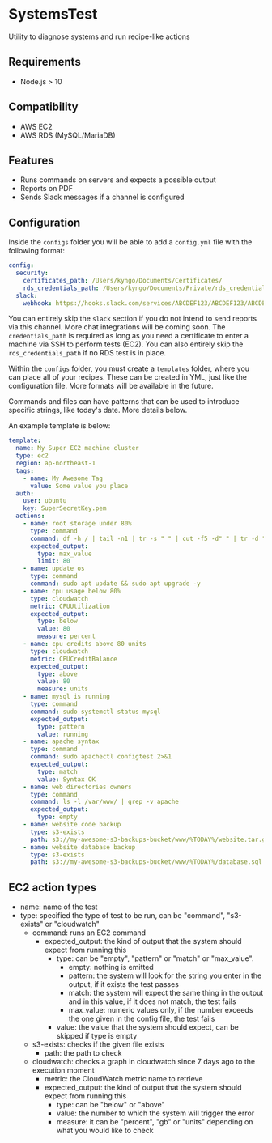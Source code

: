# SystemsTest

Utility to diagnose systems and run recipe-like actions

## Requirements

- Node.js > 10

## Compatibility

- AWS EC2
- AWS RDS (MySQL/MariaDB)

## Features

- Runs commands on servers and expects a possible output
- Reports on PDF
- Sends Slack messages if a channel is configured

## Configuration

Inside the `configs` folder you will be able to add a `config.yml` file with the following format:

```yml
config:
  security:
    certificates_path: /Users/kyngo/Documents/Certificates/
    rds_credentials_path: /Users/kyngo/Documents/Private/rds_credentials/
  slack:
    webhook: https://hooks.slack.com/services/ABCDEF123/ABCDEF123/ABCDEF123
```

You can entirely skip the `slack` section if you do not intend to send reports via this channel. More chat integrations will be coming soon. The `credentials_path` is required as long as you need a certificate to enter a machine via SSH to perform tests (EC2). You can also entirely skip the `rds_credentials_path` if no RDS test is in place.

Within the `configs` folder, you must create a `templates` folder, where you can place all of your recipes. These can be created in YML, just like the configuration file. More formats will be available in the future.

Commands and files can have patterns that can be used to introduce specific strings, like today's date. More details below.

An example template is below:

```yml
template:
  name: My Super EC2 machine cluster
  type: ec2
  region: ap-northeast-1
  tags:
    - name: My Awesome Tag
      value: Some value you place
  auth:
    user: ubuntu
    key: SuperSecretKey.pem
  actions:
    - name: root storage under 80%
      type: command
      command: df -h / | tail -n1 | tr -s " " | cut -f5 -d" " | tr -d "%"
      expected_output:
        type: max_value
        limit: 80
    - name: update os
      type: command
      command: sudo apt update && sudo apt upgrade -y
    - name: cpu usage below 80%
      type: cloudwatch
      metric: CPUUtilization
      expected_output:
        type: below
        value: 80
        measure: percent
    - name: cpu credits above 80 units
      type: cloudwatch
      metric: CPUCreditBalance
      expected_output:
        type: above
        value: 80
        measure: units
    - name: mysql is running
      type: command
      command: sudo systemctl status mysql
      expected_output:
        type: pattern
        value: running
    - name: apache syntax
      type: command
      command: sudo apachectl configtest 2>&1
      expected_output:
        type: match
        value: Syntax OK
    - name: web directories owners
      type: command
      command: ls -l /var/www/ | grep -v apache
      expected_output:
        type: empty
    - name: website code backup
      type: s3-exists
      path: s3://my-awesome-s3-backups-bucket/www/%TODAY%/website.tar.gz
    - name: website database backup
      type: s3-exists
      path: s3://my-awesome-s3-backups-bucket/www/%TODAY%/database.sql
```

## EC2 action types

- name: name of the test
- type: specified the type of test to be run, can be "command", "s3-exists" or "cloudwatch"
  - command: runs an EC2 command
    - expected_output: the kind of output that the system should expect from running this
      - type: can be "empty", "pattern" or "match" or "max_value".
        - empty: nothing is emitted
        - pattern: the system will look for the string you enter in the output, if it exists the test passes
        - match: the system will expect the same thing in the output and in this value, if it does not match, the test fails
        - max_value: numeric values only, if the number exceeds the one given in the config file, the test fails
      - value: the value that the system should expect, can be skipped if type is empty
  - s3-exists: checks if the given file exists
    - path: the path to check
  - cloudwatch: checks a graph in cloudwatch since 7 days ago to the execution moment
    - metric: the CloudWatch metric name to retrieve
    - expected_output: the kind of output that the system should expect from running this
      - type: can be "below" or "above"
      - value: the number to which the system will trigger the error
      - measure: it can be "percent", "gb" or "units" depending on what you would like to check
